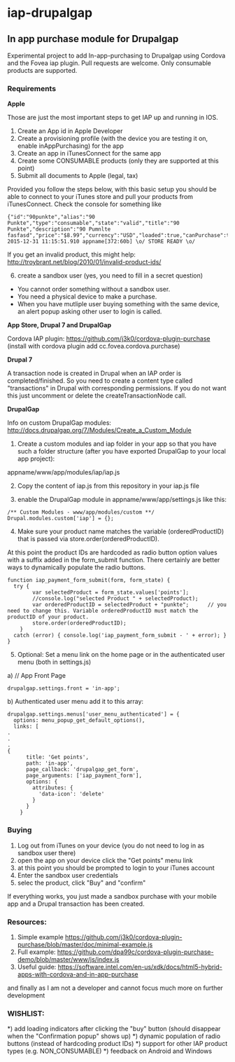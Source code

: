 # iap-drupalgap

<h2>In app purchase module for Drupalgap</h2>

Experimental project to add In-app-purchasing to Drupalgap using Cordova and the Fovea iap plugin. Pull requests are welcome. Only consumable products are supported.

<h3>Requirements</h3>

<b>Apple</b>

Those are just the most important steps to get IAP up and running in IOS.

1. Create an App id in Apple Developer
2. Create a provisioning profile (with the device you are testing it on, enable inAppPurchasing) for the app
3. Create an app in iTunesConnect for the same app
4. Create some CONSUMABLE products (only they are supported at this point)
5. Submit all documents to Apple (legal, tax)

Provided you follow the steps below, with this basic setup you should be able to connect to your iTunes store and pull your products from iTunesConnect. Check the console for something like 
```
{"id":"90punkte","alias":"90 Punkte","type":"consumable","state":"valid","title":"90 Punkte","description":"90 Pumnlte fasfasd","price":"$8.99","currency":"USD","loaded":true,"canPurchase":true,"owned":false,"downloading":false,"downloaded":false,"transaction":null,"valid":true}
2015-12-31 11:15:51.910 appname[372:60b] \o/ STORE READY \o/
```
If you get an invalid product, this might help: http://troybrant.net/blog/2010/01/invalid-product-ids/ 

6. create a sandbox user (yes, you need to fill in a secret question)

- You cannot order something without a sandbox user.
- You need a physical device to make a purchase.
- When you have mutliple user buying something with the same device, an alert popup asking other user to login is called.

<b>App Store, Drupal 7 and DrupalGap</b>

Cordova IAP plugin: https://github.com/j3k0/cordova-plugin-purchase (install with cordova plugin add cc.fovea.cordova.purchase)

<b>Drupal 7</b>

A transaction node is created in Drupal when an IAP order is completed/finished. So you need to create a content type called "transactions" in Drupal with corresponding permissions. If you do not want this just uncomment or delete the createTransactionNode call.

<b>DrupalGap</b>

Info on custom DrupalGap modules: http://docs.drupalgap.org/7/Modules/Create_a_Custom_Module

1) Create a custom modules and iap folder in your app so that you have such a folder structure (after you have exported DrupalGap to your local app project):

appname/www/app/modules/iap/iap.js

2) Copy the content of iap.js from this repository in your iap.js file

3) enable the DrupalGap module in appname/www/app/settings.js like this:

```
/** Custom Modules - www/app/modules/custom **/
Drupal.modules.custom['iap'] = {};
```

4) Make sure your product name matches the variable (orderedProductID) that is passed via store.order(orderedProductID). 

At this point the product IDs are hardcoded as radio button option values with a suffix added in the form_submit function. There certainly are better ways to dynamically populate the radio buttons.

```
function iap_payment_form_submit(form, form_state) {
  try {
    	var selectedProduct = form_state.values['points'];
  		//console.log("selected Product " + selectedProduct);
  		var orderedProductID = selectedProduct + "punkte";  	// you need to change this. Variable orderedProductID must match the productID of your product.
  		store.order(orderedProductID);
	}
  catch (error) { console.log('iap_payment_form_submit - ' + error); }
}
````

5) Optional: Set a menu link on the home page or in the authenticated user menu (both in settings.js)

  a) // App Front Page
```
drupalgap.settings.front = 'in-app';
```

  b) Authenticated user menu
  add it to this array:
```
drupalgap.settings.menus['user_menu_authenticated'] = {
  options: menu_popup_get_default_options(),
  links: [
.
.
.
{
      title: 'Get points',
      path: 'in-app',
      page_callback: 'drupalgap_get_form',
      page_arguments: ['iap_payment_form'],
      options: {
        attributes: {
          'data-icon': 'delete'
        }
      }
    }
```

<h3>Buying</h3>

1. Log out from iTunes on your device (you do not need to log in as sandbox user there)
2. open the app on your device click the "Get points" menu link
3. at this point you should be prompted to login to your iTunes account 
4. Enter the sandbox user credentials
4. selec the product, click "Buy" and "confirm"

If everything works, you just made a sandbox purchase with your mobile app and a Drupal transaction has been created.

<h3>Resources:</h3>

1. Simple example https://github.com/j3k0/cordova-plugin-purchase/blob/master/doc/minimal-example.js
2. Full example: https://github.com/dpa99c/cordova-plugin-purchase-demo/blob/master/www/js/index.js
3. Useful guide: https://software.intel.com/en-us/xdk/docs/html5-hybrid-apps-with-cordova-and-in-app-purchase

and finally as I am not a developer and cannot focus much more on further development

<h3> WISHLIST:</h3>

  *) add loading indicators after clicking the "buy" button (should disappear when the "Confirmation popup" shows up)
  *) dynamic population of radio buttons (instead of hardcoding product IDs)
  *) support for other IAP product types (e.g. NON_CONSUMABLE)
  *) feedback on Android and Windows
